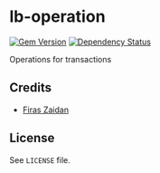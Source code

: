 [gem]: https://rubygems.org/gems/lb-operation
[gemnasium]: https://gemnasium.com/lb-rb/lb-operation

# lb-operation

[![Gem Version](https://badge.fury.io/rb/lb-operation.svg)][gem]
[![Dependency Status](https://gemnasium.com/lb-rb/lb-operation.svg)][gemnasium]

Operations for transactions

## Credits

 * [Firas Zaidan](https://github.com/zaidan)

## License

See `LICENSE` file.
